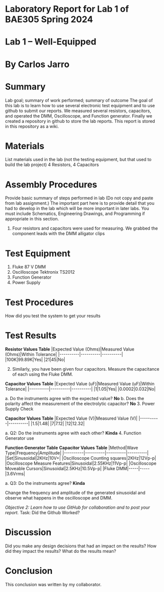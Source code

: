 # Laboratory Report for Lab 1 of BAE305 Spring 2024
# Lab 1 – Well-Equipped
# By Carlos Jarro
# Summary
Lab goal; summary of work performed; summary of outcome
The goal of this lab is to learn how to use several electronic test equipment and to use github to submit our reports. We measured several resistors, capacitors, and operated the DMM, Oscilloscope, and Function generator. Finally we created a repository in github to store the lab reports. This report is stored in this repository as a wiki.

# Materials
List materials used in the lab (not the testing equipment, but that used to build the lab project)
4 Resistors, 4 Capacitors

# Assembly Procedures
Provide basic summary of steps performed in lab (Do not copy and paste from lab assignment.) The important part here is to provide detail that you had to develop in the lab which will be more important in later labs.
You must include Schematics, Engineering Drawings, and Programming if appropriate in this section.
1. Four resistors and capacitors were used for measuring. We grabbed the component leads with the DMM alligator clips

# Test Equipment
1. Fluke 87 V DMM
2. Oscilloscope Tektronix TS2012
3. Function Generator
4. Power Supply

# Test Procedures
How did you test the system to get your results

# Test Results

**Resistor Values Table**
|Expected Value (Ohms)|Measured Value (Ohms)|Within Tolerance|
|----------|----------|----------|
|100K|99.89K|Yes|
|21|45|No|
   
2. Similarly, you have been given four capacitors.  Measure the capacitance of each using the Fluke DMM.

**Capacitor Values Table**
|Expected Value (uF)|Measured Value (uF)|Within Tolerance|
|----------|----------|----------|
|1|1.05|Yes|
|0.0002|0.032|No|

a. Do the instruments agree with the expected value? **No**
b. Does the polarity affect the measurement of the electrolytic capacitor? **No**
3. Power Supply Check

**Capacitor Values Table**
|Expected Value (V)|Measured Value (V)|
|----------|----------|
|1.5|1.48|
|7|7.12|
|12|12.32|

a. Q2: Do the instruments agree with each other? **Kinda**
4. Function Generator use

**Function Generator Table**
**Capacitor Values Table**
|Method|Wave Type|Frequency|Amplitude|
|----------|----------|----------|----------|
|Set|Sinusoidal|2KHz|10V+|
|Oscilloscope Counting squares|2KHz|12Vp-p| 
|Oscilloscope Measure Features|Sinusoidal|2.55KHz|11Vp-p|
|Oscilloscope Moveable Cursors|Sinusoidal|2.5KHz|10.5Vp-p|
|Fluke DMM|-----|-----|3.6Vrms|
 
a. Q3: Do the instruments agree? **Kinda**

Change the frequency and amplitude of the generated sinusoidal and observe what happens in the oscilloscope and DMM.

*Objective 2: Learn how to use GitHub for collaboration and to post your report.*
Task:
Did the Github Worked?

# Discussion
Did you make any design decisions that had an impact on the results? How did they impact the results? What do the results mean?

# Conclusion
This conclusion was written by my collaborator.
